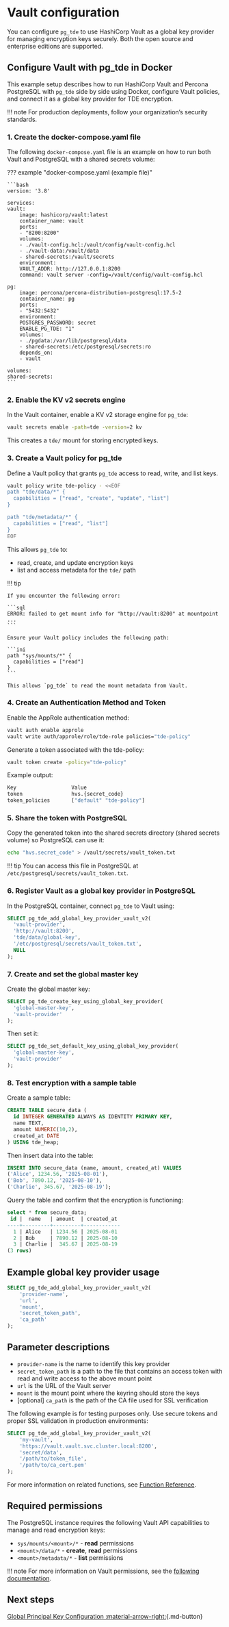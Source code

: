 # Vault configuration

You can configure `pg_tde` to use HashiCorp Vault as a global key provider for managing encryption keys securely. Both the open source and enterprise editions are supported.

## Configure Vault with pg_tde in Docker

This example setup describes how to run HashiCorp Vault and Percona PostgreSQL with `pg_tde` side by side using Docker, configure Vault policies, and connect it as a global key provider for TDE encryption.

!!! note
    For production deployments, follow your organization’s security standards.

### 1. Create the docker-compose.yaml file

The following `docker-compose.yaml` file is an example on how to run both Vault and PostgreSQL with a shared secrets volume:

??? example "docker-compose.yaml (example file)"

    ```bash
    version: '3.8'

    services:
    vault:
        image: hashicorp/vault:latest
        container_name: vault
        ports:
        - "8200:8200"
        volumes:
        - ./vault-config.hcl:/vault/config/vault-config.hcl
        - ./vault-data:/vault/data
        - shared-secrets:/vault/secrets
        environment:
        VAULT_ADDR: http://127.0.0.1:8200
        command: vault server -config=/vault/config/vault-config.hcl

    pg:
        image: percona/percona-distribution-postgresql:17.5-2
        container_name: pg
        ports:
        - "5432:5432"
        environment:
        POSTGRES_PASSWORD: secret
        ENABLE_PG_TDE: "1"
        volumes:
        - ./pgdata:/var/lib/postgresql/data
        - shared-secrets:/etc/postgresql/secrets:ro
        depends_on:
        - vault

    volumes:
    shared-secrets:
    ```

### 2. Enable the KV v2 secrets engine

In the Vault container, enable a KV v2 storage engine for `pg_tde`:

```bash
vault secrets enable -path=tde -version=2 kv
```

This creates a `tde/` mount for storing encrypted keys.

### 3. Create a Vault policy for pg_tde

Define a Vault policy that grants `pg_tde` access to read, write, and list keys.

```bash
vault policy write tde-policy - <<EOF
path "tde/data/*" {
  capabilities = ["read", "create", "update", "list"]
}

path "tde/metadata/*" {
  capabilities = ["read", "list"]
}
EOF
```

This allows `pg_tde` to:

- read, create, and update encryption keys
- list and access metadata for the `tde/` path

!!! tip

    If you encounter the following error:

    ```sql
    ERROR: failed to get mount info for "http://vault:8200" at mountpoint ...
    ```

    Ensure your Vault policy includes the following path:

    ```ini
    path "sys/mounts/*" {
      capabilities = ["read"]
    }
    ```

    This allows `pg_tde` to read the mount metadata from Vault.

### 4. Create an Authentication Method and Token

Enable the AppRole authentication method:

```bash
vault auth enable approle
vault write auth/approle/role/tde-role policies="tde-policy"
```

Generate a token associated with the tde-policy:

```bash
vault token create -policy="tde-policy"
```

Example output:

```css
Key                  Value
token                hvs.{secret_code}
token_policies       ["default" "tde-policy"]
```

### 5. Share the token with PostgreSQL

Copy the generated token into the shared secrets directory (shared secrets volume) so PostgreSQL can use it:

```bash
echo "hvs.secret_code" > /vault/secrets/vault_token.txt
```

!!! tip
    You can access this file in PostgreSQL at `/etc/postgresql/secrets/vault_token.txt`.

### 6. Register Vault as a global key provider in PostgreSQL

In the PostgreSQL container, connect `pg_tde` to Vault using:

```sql
SELECT pg_tde_add_global_key_provider_vault_v2(
  'vault-provider',
  'http://vault:8200',
  'tde/data/global-key',
  '/etc/postgresql/secrets/vault_token.txt',
  NULL
);
```

### 7. Create and set the global master key

Create the global master key:

```sql
SELECT pg_tde_create_key_using_global_key_provider(
  'global-master-key',
  'vault-provider'
);
```

Then set it:

```sql
SELECT pg_tde_set_default_key_using_global_key_provider(
  'global-master-key',
  'vault-provider'
);
```

### 8. Test encryption with a sample table

Create a sample table:

```sql
CREATE TABLE secure_data (
  id INTEGER GENERATED ALWAYS AS IDENTITY PRIMARY KEY,
  name TEXT,
  amount NUMERIC(10,2),
  created_at DATE
) USING tde_heap;
```

Then insert data into the table:

```sql
INSERT INTO secure_data (name, amount, created_at) VALUES
('Alice', 1234.56, '2025-08-01'),
('Bob', 7890.12, '2025-08-10'),
('Charlie', 345.67, '2025-08-19');
```

Query the table and confirm that the encryption is functioning:

```sql
select * from secure_data;
 id |  name   | amount  | created_at
----+---------+---------+------------
  1 | Alice   | 1234.56 | 2025-08-01
  2 | Bob     | 7890.12 | 2025-08-10
  3 | Charlie |  345.67 | 2025-08-19
(3 rows)
```

## Example global key provider usage

```sql
SELECT pg_tde_add_global_key_provider_vault_v2(
    'provider-name',
    'url',
    'mount',
    'secret_token_path',
    'ca_path'
);
```

## Parameter descriptions

* `provider-name` is the name to identify this key provider
* `secret_token_path` is a path to the file that contains an access token with read and write access to the above mount point
* `url` is the URL of the Vault server
* `mount` is the mount point where the keyring should store the keys
* [optional] `ca_path` is the path of the CA file used for SSL verification

The following example is for testing purposes only. Use secure tokens and proper SSL validation in production environments:

```sql
SELECT pg_tde_add_global_key_provider_vault_v2(
    'my-vault',
    'https://vault.vault.svc.cluster.local:8200',
    'secret/data',
    '/path/to/token_file',
    '/path/to/ca_cert.pem'
);
```

For more information on related functions, see [Function Reference](../functions.md).

## Required permissions

The PostgreSQL instance requires the following Vault API capabilities to manage and read encryption keys:

* `sys/mounts/<mount>/*` - **read** permissions
* `<mount>/data/*` - **create**, **read** permissions
* `<mount>/metadata/*` - **list** permissions

!!! note
    For more information on Vault permissions, see the [following documentation](https://developer.hashicorp.com/vault/docs/concepts/policies).

## Next steps

[Global Principal Key Configuration :material-arrow-right:](set-principal-key.md){.md-button}
